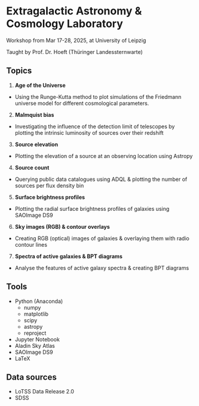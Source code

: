 # Extragalactic Astronomy & Cosmology Laboratory

Workshop from Mar 17-28, 2025, at University of Leipzig

Taught by Prof. Dr. Hoeft (Thüringer Landessternwarte)

## Topics

1. **Age of the Universe**
  - Using the Runge-Kutta method to plot simulations of the Friedmann universe model for different cosmological parameters.
2. **Malmquist bias**
  - Investigating the influence of the detection limit of telescopes by plotting the intrinsic luminosity of sources over their redshift
3. **Source elevation**
  - Plotting the elevation of a source at an observing location using Astropy
4. **Source count**
  - Querying public data catalogues using ADQL & plotting the number of sources per flux density bin
5. **Surface brightness profiles**
  - Plotting the radial surface brightness profiles of galaxies using SAOImage DS9
6. **Sky images (RGB) & contour overlays**
  - Creating RGB (optical) images of galaxies & overlaying them with radio contour lines
7. **Spectra of active galaxies & BPT diagrams**
  - Analyse the features of active galaxy spectra & creating BPT diagrams

## Tools

- Python (Anaconda)
  - numpy
  - matplotlib
  - scipy
  - astropy
  - reproject
- Jupyter Notebook
- Aladin Sky Atlas
- SAOImage DS9
- LaTeX

## Data sources

- LoTSS Data Release 2.0
- SDSS
